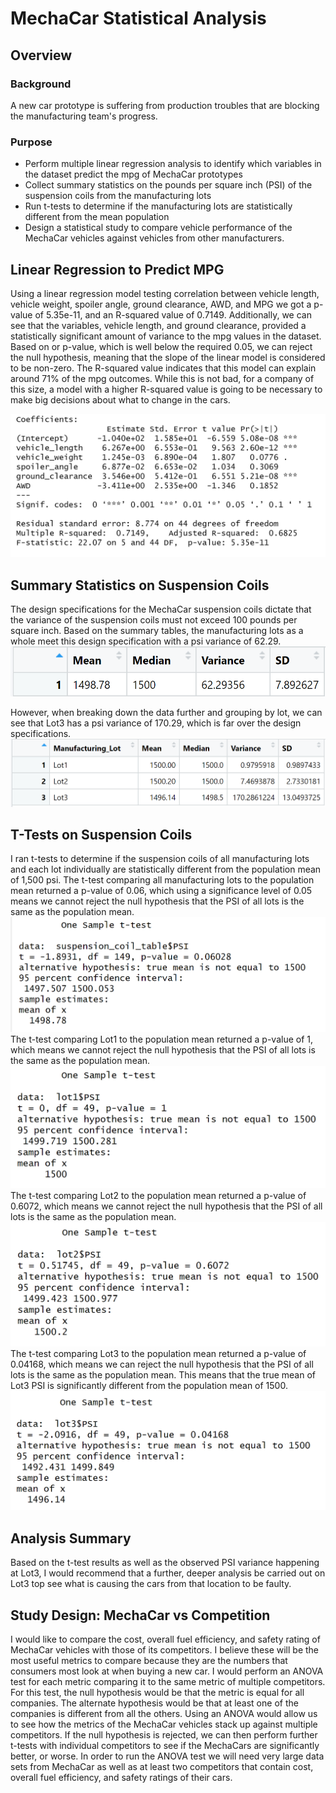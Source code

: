 # MechaCar Statistical Analysis
## Overview
### Background
A new car prototype is suffering from production troubles that are blocking the manufacturing team's progress.
### Purpose
- Perform multiple linear regression analysis to identify which variables in the dataset predict the mpg of MechaCar prototypes
- Collect summary statistics on the pounds per square inch (PSI) of the suspension coils from the manufacturing lots
- Run t-tests to determine if the manufacturing lots are statistically different from the mean population
- Design a statistical study to compare vehicle performance of the MechaCar vehicles against vehicles from other manufacturers. 
## Linear Regression to Predict MPG
Using a linear regression model testing correlation between vehicle length, vehicle weight, spoiler angle, ground clearance, AWD, and MPG we got a p-value of 5.35e-11, and an R-squared value of 0.7149. Additionally, we can see that the variables, vehicle length, and ground clearance, provided a statistically significant amount of variance to the mpg values in the dataset. Based on or p-value, which is well below the required 0.05, we can reject the null hypothesis, meaning that the slope of the linear model is considered to be non-zero. The R-squared value indicates that this model can explain around 71% of the mpg outcomes. While this is not bad, for a company of this size, a model with a higher R-squared value is going to be necessary to make big decisions about what to change in the cars. 

![Linear Regression](Images/summary_results.PNG)

## Summary Statistics on Suspension Coils
The design specifications for the MechaCar suspension coils dictate that the variance of the suspension coils must not exceed 100 pounds per square inch. Based on the summary tables, the manufacturing lots as a whole meet this design specification with a psi variance of 62.29. 
![total summary](Images/total_summary_table.PNG)

However, when breaking down the data further and grouping by lot, we can see that Lot3 has a psi variance of 170.29, which is far over the design specifications. 
![lot summary](Images/lot_summary_table.PNG)

## T-Tests on Suspension Coils
I ran t-tests to determine if the suspension coils of all manufacturing lots and each lot individually are statistically different from the population mean of 1,500 psi.
The t-test comparing all manufacturing lots to the population mean returned a p-value of 0.06, which using a significance level of 0.05 means we cannot reject the null hypothesis that the PSI of all lots is the same as the population mean.
![ttest-whole](Images/ttest_whole.PNG)
The t-test comparing Lot1 to the population mean returned a p-value of 1, which means we cannot reject the null hypothesis that the PSI of all lots is the same as the population mean.
![ttest-lot1](Images/ttest_lot1.PNG)
The t-test comparing Lot2 to the population mean returned a p-value of 0.6072, which means we cannot reject the null hypothesis that the PSI of all lots is the same as the population mean.
![ttest-lot2](Images/ttest_lot2.PNG)
The t-test comparing Lot3 to the population mean returned a p-value of 0.04168, which means we can reject the null hypothesis that the PSI of all lots is the same as the population mean. This means that the true mean of Lot3 PSI is significantly different from the population mean of 1500.
![ttest-lot3](Images/ttest_lot3.PNG)

## Analysis Summary
Based on the t-test results as well as the observed PSI variance happening at Lot3, I would recommend that a further, deeper analysis be carried out on Lot3 top see what is causing the cars from that location to be faulty.

## Study Design: MechaCar vs Competition
I would like to compare the cost, overall fuel efficiency, and safety rating of MechaCar vehicles with those of its competitors. I believe these will be the most useful metrics to compare because they are the numbers that consumers most look at when buying a new car. I would perform an ANOVA test for each metric comparing it to the same metric of multiple competitors. For this test, the null hypothesis would be that the metric is equal for all companies. The alternate hypothesis would be that at least one of the companies is different from all the others. Using an ANOVA would allow us to see how the metrics of the MechaCar vehicles stack up against multiple competitors. If the null hypothesis is rejected, we can then perform further t-tests with individual competitors to see if the MechaCars are significantly better, or worse. In order to run the ANOVA test we will need very large data sets from MechaCar as well as at least two competitors that contain cost, overall fuel efficiency, and safety ratings of their cars. 
